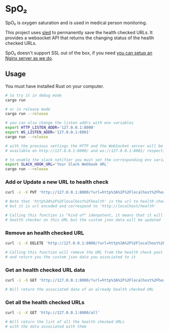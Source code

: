 # SpO₂
SpO₂ is oxygen saturation and is used in medical person monitoring.

This project uses [sled](https://github.com/spacejam/sled) to permanently save the health checked URLs.
It provides a websocket API that returns the changing status of the health checked URLs.

SpO₂ doesn't support SSL out of the box, if you need [you can setup an Nginx server as we do][1].

[1]: /enable-ssl.md

## Usage

You must have installed Rust on your computer.

```bash
# to try it in debug mode
cargo run

# or in release mode
cargo run --release

# you can also change the listen addrs with env variables
export HTTP_LISTEN_ADDR='127.0.0.1:8000'
export WS_LISTEN_ADDR='127.0.0.1:8001'
cargo run --release

# with the previous settings the HTTP and the WebSocket server will be
# available on http://127.0.0.1:8000/ and ws://127.0.0.1:8001/ respectively

# to enable the slack notifier you must set the corresponding env variable
export SLACK_HOOK_URL='Your Slack Webhook URL'
cargo run --release
```

### Add or Update a new URL to health check

```bash
curl -i -X PUT 'http://127.0.0.1:8000/?url=http%3A%2F%2Flocalhost%2Fhealth' -d '"your custom json data"'

# Note that 'http%3A%2F%2Flocalhost%2Fhealth' is the url to health check
# but it is url encoded and correspond to 'http://localhost/health'

# Calling this function is "kind of" idenpotent, it means that it will not run another
# health checker on this URL but the custom json data will be updated
```

### Remove an health checked URL

```bash
curl -i -X DELETE 'http://127.0.0.1:8000/?url=http%3A%2F%2Flocalhost%2Fhealth'

# Calling this function will remove the URL from the health check pool
# and return you the custom json data you associated to it
```

### Get an health checked URL data

```bash
curl -i -X GET 'http://127.0.0.1:8000/?url=http%3A%2F%2Flocalhost%2Fhealth'

# Will return the associated data of an already health checked URL
```

### Get all the health checked URLs

```bash
curl -i -X GET 'http://127.0.0.1:8000/all'

# Will return the list of all the health checked URLs
# with the data associated with them
```
